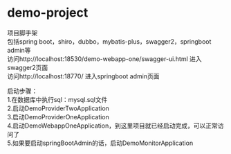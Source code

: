 # demo-project
项目脚手架  
包括spring boot，shiro，dubbo，mybatis-plus，swagger2，springboot admin等   
访问http://localhost:18530/demo-webapp-one/swagger-ui.html 进入swagger2页面  
访问http://localhost:18770/ 进入springboot admin页面

启动步骤：  
1.在数据库中执行sql：mysql.sql文件  
2.启动DemoProviderTwoApplication  
3.启动DemoProviderOneApplication  
4.启动DemoWebappOneApplication，到这里项目就已经启动完成，可以正常访问了  
5.如果要启动springBootAdmin的话，启动DemoMonitorApplication